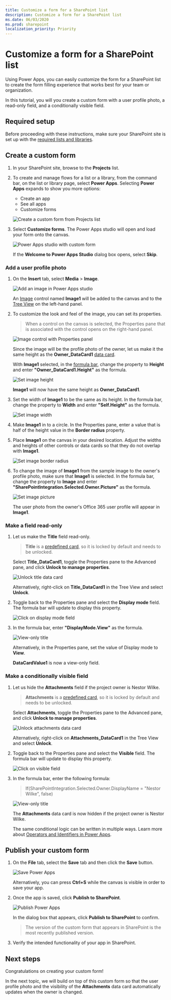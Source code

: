 ```yaml
---
title: Customize a form for a SharePoint list
description: Customize a form for a SharePoint list
ms.date: 06/03/2020
ms.prod: sharepoint
localization_priority: Priority
---
```


# Customize a form for a SharePoint list
Using Power Apps, you can easily customize the form for a SharePoint list to create the form filling experience that works best for your team or organization.

In this tutorial, you will you create a custom form with a user profile photo, a read-only field, and a conditionally visible field.

## Required setup
Before proceeding with these instructions, make sure your SharePoint site is set up with the [required lists and libraries](../../../business-apps/get-started/set-up-sharepoint-site-lists-libraries).

## Create a custom form
1. In your SharePoint site, browse to the **Projects** list.

2. To create and manage flows for a list or a library, from the command bar, on the list or library page, select **Power Apps**. Selecting **Power Apps** expands to show you more options:

    * Create an app
    * See all apps
    * Customize forms

    ![Create a custom form from Projects list](../../../images/gs01-create-a-custom-form-command-bar.png)

3. Select **Customize forms**. The Power Apps studio will open and load your form onto the canvas.

    ![Power Apps studio with custom form](../../../images/gs01-power-apps-studio-custom-form.png)

    If the **Welcome to Power Apps Studio** dialog box opens, select **Skip**.

### Add a user profile photo

1. On the **Insert** tab, select **Media** > **Image**.

    ![Add an image in Power Apps studio](../../../images/gs01-power-apps-studio-add-image.png)

    An [Image](https://docs.microsoft.com/en-us/powerapps/maker/canvas-apps/controls/control-image) control named **Image1** will be added to the canvas and to the [Tree View](https://docs.microsoft.com/en-us/powerapps/maker/model-driven-apps/using-tree-view-on-form) on the left-hand panel.

2. To customize the look and feel of the image, you can set its properties.
    > When a control on the canvas is selected, the Properties pane that is associated with the control opens on the right-hand panel.

    ![Image control with Properties panel](../../../images/gs01-image-control-selected.png)

    Since the image will be the profile photo of the owner, let us make it the same height as the **Owner_DataCard1** [data card](https://docs.microsoft.com/en-us/powerapps/maker/canvas-apps/working-with-cards).

    With **Image1** selected, in the [formula bar](https://docs.microsoft.com/en-us/powerapps/maker/canvas-apps/working-with-formulas), change the property to **Height** and enter **"Owner_DataCard1.Height"** as the formula.

    ![Set image height](../../../images/gs01-set-image-height.png)

    **Image1** will now have the same height as **Owner_DataCard1**.
         
3. Set the width of **Image1** to be the same as its height. In the formula bar, change the property to **Width** and enter **"Self.Height"** as the formula.

    ![Set image width](../../../images/gs01-set-image-width.png)

4. Make **Image1** in to a circle. In the Properties pane, enter a value that is half of the height value in the **Border radius** property.

5. Place **Image1** on the canvas in your desired location. Adjust the widths and heights of other controls or data cards so that they do not overlap with **Image1**.

    ![Set image border radius](../../../images/gs01-set-image-border-radius.png)

6. To change the image of **Image1** from the sample image to the owner's profile photo, make sure that **Image1** is selected. In the formula bar, change the property to **Image** and enter **"SharePointIntegration.Selected.Owner.Picture"** as the formula.

    ![Set image picture](../../../images/gs01-set-image-picture.png)

    The user photo from the owner's Office 365 user profile will appear in **Image1**.

### Make a field read-only

1. Let us make the **Title** field read-only.

    > **Title** is a [predefined card](https://docs.microsoft.com/en-us/powerapps/maker/canvas-apps/controls/control-card), so it is locked by default and needs to be unlocked.

    Select **Title_DataCard1**, toggle the Properties pane to the Advanced pane, and click **Unlock to manage properties**.

    ![Unlock title data card](../../../images/gs01-unlock-title-data-card.png)

    Alternatively, right-click on **Title_DataCard1** in the Tree View and select **Unlock**.

2. Toggle back to the Properties pane and select the **Display mode** field. The formula bar will update to display this property.

    ![Click on display mode field](../../../images/gs01-title-property-display-mode.png)

3. In the formula bar, enter **"DisplayMode.View"** as the formula.
    
    ![View-only title](../../../images/gs01-title-data-card-view-only.png)
    
    Alternatively, in the Properties pane, set the value of Display mode to **View**.

    **DataCardValue1** is now a view-only field.

### Make a conditionally visible field

1. Let us hide the **Attachments** field if the project owner is Nestor Wilke.

    > **Attachments** is a [predefined card](https://docs.microsoft.com/en-us/powerapps/maker/canvas-apps/controls/control-card), so it is locked by default and needs to be unlocked.

    Select **Attachments**, toggle the Properties pane to the Advanced pane, and click **Unlock to manage properties**.

    ![Unlock attachments data card](../../../images/gs01-unlock-attachments-data-card.png)

    Alternatively, right-click on **Attachments_DataCard1** in the Tree View and select **Unlock**.

2. Toggle back to the Properties pane and select the **Visible** field. The formula bar will update to display this property.

    ![Click on visible field](../../../images/gs01-attachments-property-visible.png)

3. In the formula bar, enter the following formula:
    >If(SharePointIntegration.Selected.Owner.DisplayName = "Nestor Wilke", false)

    ![View-only title](../../../images/gs01-attachments-conditional-visibility.png)
    
    The **Attachments** data card is now hidden if the project owner is Nestor Wilke.

    The same conditional logic can be written in multiple ways. Learn more about [Operators and Identifiers in Power Apps](https://docs.microsoft.com/en-us/powerapps/maker/canvas-apps/functions/operators).

## Publish your custom form

1. On the **File** tab, select the **Save** tab and then click the **Save** button.

    ![Save Power Apps](../../../images/gs01-save-power-apps.png)

    Alternatively, you can press **Ctrl+S** while the canvas is visible in order to save your app.

2. Once the app is saved, click **Publish to SharePoint**.

    ![Publish Power Apps](../../../images/gs01-publish-power-apps.png)

    In the dialog box that appears, click **Publish to SharePoint** to confirm.

    > The version of the custom form that appears in SharePoint is the most recently published version.

3. Verify the intended functionality of your app in SharePoint.

## Next steps
Congratulations on creating your custom form!

In the next topic, we will build on top of this custom form so that the user profile photo and the visibility of the **Attachments** data card automatically updates when the owner is changed.